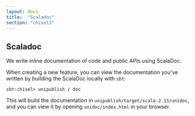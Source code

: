 ```yaml
---
layout: docs
title:  "Scaladoc"
section: "chisel3"
---
```


## Scaladoc

We write inline documentation of code and public APIs using ScalaDoc.

When creating a new feature, you can view the documentation you've written by building the ScalaDoc locally with `sbt`:

```
sbt:chisel> unipublish / doc
```

This will build the documentation in `unipublish/target/scala-2.13/unidoc`, and you can view it by opening `unidoc/index.html` in your browser.
